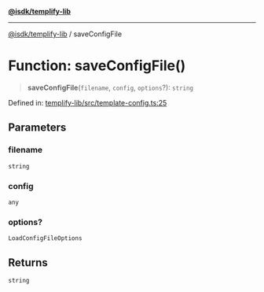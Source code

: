 [**@isdk/templify-lib**](../README.md)

***

[@isdk/templify-lib](../globals.md) / saveConfigFile

# Function: saveConfigFile()

> **saveConfigFile**(`filename`, `config`, `options`?): `string`

Defined in: [templify-lib/src/template-config.ts:25](https://github.com/isdk/templify-lib.js/blob/3ca95101e07571731e768c30a7a5d33db8d3686c/src/template-config.ts#L25)

## Parameters

### filename

`string`

### config

`any`

### options?

`LoadConfigFileOptions`

## Returns

`string`
